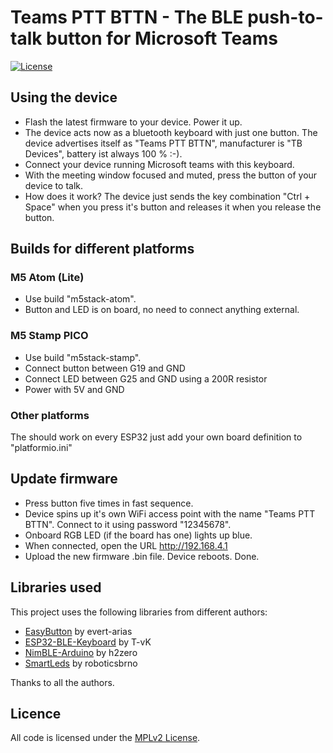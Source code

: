# Teams PTT BTTN - The BLE push-to-talk button for Microsoft Teams
[![License](https://img.shields.io/badge/license-MIT%20License-blue.svg)](http://doge.mit-license.org)

## Using the device
- Flash the latest firmware to your device. Power it up.
- The device acts now as a bluetooth keyboard with just one button. The device advertises itself as "Teams PTT BTTN", manufacturer is "TB Devices", battery ist always 100 % :-).
- Connect your device running Microsoft teams with this keyboard. 
- With the meeting window focused and muted, press the button of your device to talk.
- How does it work? The device just sends the key combination "Ctrl + Space" when you press it's button and releases it when you release the button.

## Builds for different platforms
### M5 Atom (Lite)
- Use build "m5stack-atom". 
- Button and LED is on board, no need to connect anything external.

### M5 Stamp PICO
- Use build "m5stack-stamp". 
- Connect button between G19 and GND
- Connect LED between G25 and GND using a 200R resistor
- Power with 5V and GND

### Other platforms
The should work on every ESP32 just add your own board definition to "platformio.ini"


## Update firmware
- Press button five times in fast sequence.
- Device spins up it's own WiFi access point with the name "Teams PTT BTTN". Connect to it using password "12345678".
- Onboard RGB LED (if the board has one) lights up blue.
- When connected, open the URL http://192.168.4.1
- Upload the new firmware .bin file. Device reboots. Done.

## Libraries used
This project uses the following libraries from different authors:
- [EasyButton](https://github.com/evert-arias/EasyButton) by evert-arias
- [ESP32-BLE-Keyboard](https://github.com/T-vK/ESP32-BLE-Keyboard) by T-vK
- [NimBLE-Arduino](https://github.com/h2zero/NimBLE-Arduino) by h2zero
- [SmartLeds](https://github.com/roboticsbrno/SmartLeds) by roboticsbrno


Thanks to all the authors.

## Licence
All code is licensed under the [MPLv2 License](https://github.com/toblum/ESPTeamsPresence/blob/master/LICENSE).